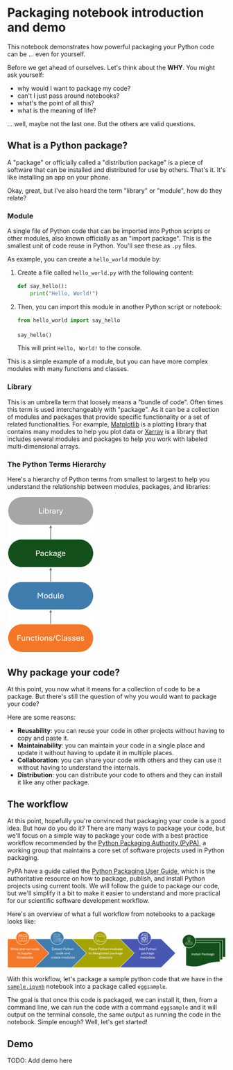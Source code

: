 # Packaging notebook introduction and demo

This notebook demonstrates how powerful packaging your Python code
can be ... even for yourself.

Before we get ahead of ourselves. Let's think about the **WHY**.
You might ask yourself:

- why would I want to package my code?
- can't I just pass around notebooks?
- what's the point of all this?
- what is the meaning of life?

... well, maybe not the last one. But the others are valid questions.

## What is a Python package?

A "package" or officially called a "distribution package" is a
piece of software that can be installed and distributed
for use by others. That's it. It's like installing an app on your phone.

Okay, great, but I've also heard the term "library" or "module", how do they relate?

### Module

A single file of Python code that can be imported into Python
scripts or other modules, also known officially as an "import package". This is the smallest unit of code reuse in Python.
You'll see these as `.py` files.

As example, you can create a `hello_world` module by:

1. Create a file called `hello_world.py` with the following content:

    ```python
    def say_hello():
        print("Hello, World!")
    ```

2. Then, you can import this module in another Python script or notebook:

    ```python
    from hello_world import say_hello

    say_hello()
    ```

    This will print `Hello, World!` to the console.

This is a simple example of a module, but you can have more complex modules with many functions and classes.

### Library

This is an umbrella term that loosely means a "bundle of code".
Often times this term is used interchangeably with "package".
As it can be a collection of modules and packages that provide specific functionality or a set of related functionalities. For example, [Matplotlib](https://matplotlib.org/) is a plotting library that contains many modules to help you plot data or [Xarray](http://xarray.pydata.org/en/stable/) is a library that includes several modules and packages to help you work with labeled multi-dimensional arrays.

### The Python Terms Hierarchy

Here's a hierarchy of Python terms from smallest to largest to help you understand the relationship between modules, packages, and libraries:

<img src="../../img/code-to-package.png" alt="functions to libraries" width="200"/>

## Why package your code?

At this point, you now what it means for a collection of code to be a package.
But there's still the question of why you would want to package your code?

Here are some reasons:

- **Reusability**: you can reuse your code in other projects without having to copy and paste it.
- **Maintainability**: you can maintain your code in a single place and update it without having to update it in multiple places.
- **Collaboration**: you can share your code with others and they can use it without having to understand the internals.
- **Distribution**: you can distribute your code to others and they can install it like any other package.

## The workflow

At this point, hopefully you're convinced that packaging your code is a good idea.
But how do you do it? There are many ways to package your code,
but we'll focus on a simple way to package your code with a best practice workflow recommended by the [Python Packaging Authority (PyPA)](https://www.pypa.io/en/latest/), a working group that maintains a core set of software projects used in Python packaging.

PyPA have a guide called the [Python Packaging User Guide](https://packaging.python.org/),
which is the authoritative resource on how to package, publish, and install Python projects using current tools.
We will follow the guide to package our code, but we'll simplify it a bit to make it easier to understand and more practical for our scientific software development workflow.

Here's an overview of what a full workflow from notebooks to a package looks like:

![Simple packaging](../../img/simple-packaging.png)

With this workflow, let's package a sample python code that we have in the [`sample.ipynb`](./sample.ipynb) notebook into a package called `eggsample`.

The goal is that once this code is packaged,
we can install it, then, from a command line,
we can run the code with a command `eggsample` and it will output on the terminal console, the same output as running the code in the notebook.
Simple enough? Well, let's get started!

## Demo

TODO: Add demo here
